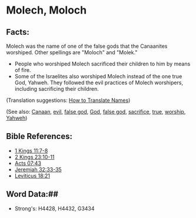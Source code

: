 # Molech, Moloch #

## Facts: ##

Molech was the name of one of the false gods that the Canaanites worshiped. Other spellings are "Moloch" and "Molek."

* People who worshiped Molech sacrificed their children to him by means of fire.
* Some of the Israelites also worshiped Molech instead of the one true God, Yahweh. They followed the evil practices of Molech worshipers, including sacrificing their children.

(Translation suggestions: [How to Translate Names](rc://en/ta/man/translate/translate-names))

(See also: [Canaan](canaan.md), [evil](../kt/evil.md), [false god](../kt/falsegod.md), [God](../kt/god.md), [false god](../kt/falsegod.md), [sacrifice](../other/sacrifice.md), [true](../kt/true.md), [worship](../kt/worship.md), [Yahweh](../kt/yahweh.md))

## Bible References: ##

* [1 Kings 11:7-8](rc://en/tn/help/1ki/11/07)
* [2 Kings 23:10-11](rc://en/tn/help/2ki/23/10)
* [Acts 07:43](rc://en/tn/help/act/07/43)
* [Jeremiah 32:33-35](rc://en/tn/help/jer/32/33)
* [Leviticus 18:21](rc://en/tn/help/lev/18/21)

## Word Data:##

* Strong's: H4428, H4432, G3434

